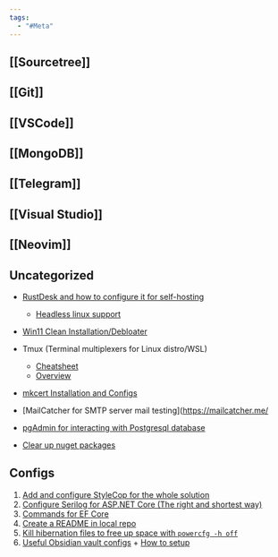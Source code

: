 ```yaml
---
tags:
  - "#Meta"
---
```

## [[Sourcetree]]


## [[Git]]


## [[VSCode]]



## [[MongoDB]]


## [[Telegram]]


## [[Visual Studio]]


## [[Neovim]]


## Uncategorized

- [RustDesk and how to configure it for self-hosting](https://www.youtube.com/watch?v=SYM6M5Fiuyc)
	- [Headless linux support](https://github.com/rustdesk/rustdesk/wiki/Headless-Linux-Support)

- [Win11 Clean Installation/Debloater](https://christitus.com/windows-tool/)
- Tmux (Terminal multiplexers for Linux distro/WSL)
	- [Cheatsheet](https://tmuxcheatsheet.com/)
	- [Overview](https://arcolinux.com/everthing-you-need-to-know-about-tmux-panes/#:~:text=A%20Session%20holds%20one%20or,commands%20(good%20when%20scripting).)
- [mkcert Installation and Configs](https://thriveread.com/mkcert-localhost-ssl-certificates/)
- [MailCatcher for SMTP server mail testing](https://mailcatcher.me/
- [pgAdmin for interacting with Postgresql database](https://www.sqlshack.com/getting-started-with-postgresql-on-docker/)
- [Clear up nuget packages](https://stackoverflow.com/questions/30933277/how-can-i-clear-the-nuget-package-cache-using-the-command-line)

## Configs

1. [Add and configure StyleCop for the whole solution](https://bytedev.medium.com/quickly-setup-stylecop-for-new-net-solutions-275fc755b69e)
2. [Configure Serilog for ASP.NET Core (The right and shortest way)](https://github.com/serilog/serilog-aspnetcore)
3. [Commands for EF Core](https://www.entityframeworktutorial.net/efcore/cli-commands-for-ef-core-migration.aspx)
4. [Create a README in local repo](https://www.ge.com/digital/documentation/edge-software/t_Create_Readme_and_Commit_to_Local_Repo.html)
5. [Kill hibernation files to free up space with `powercfg -h off`](https://www.reddit.com/r/Windows10/comments/11m88cc/c_drive_is_basically_full_how_can_i_free_up_more/jbhth4v/?context=3)
6. [Useful Obsidian vault configs](https://github.com/CyanVoxel/Obsidian-Vault-Template/tree/main) + [How to setup](https://www.youtube.com/watch?v=rAkerV8rlow)